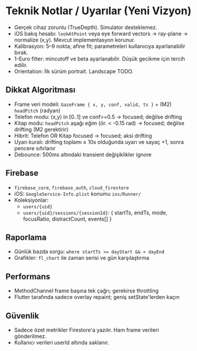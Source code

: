 # Teknik Notlar / Uyarılar (Yeni Vizyon)

- Gerçek cihaz zorunlu (TrueDepth). Simulator desteklemez.
- iOS bakış hesabı: `lookAtPoint` veya eye forward vectors → ray-plane → normalize (x,y). Mevcut implementasyon korunur.
- Kalibrasyon: 5–9 nokta; afine fit; parametreleri kullanıcıya ayarlanabilir bırak.
- 1-Euro filter: mincutoff ve beta ayarlanabilir. Düşük gecikme için tercih edilir.
- Orientation: İlk sürüm portrait. Landscape TODO.

## Dikkat Algoritması
- Frame veri modeli: `GazeFrame { x, y, conf, valid, ts }` + (M2) `headPitch` (radyan)
- Telefon modu: (x,y) in [0..1] ve conf>=0.5 → focused; değilse drifting
- Kitap modu: `headPitch` aşağı eğim (ör. < -0.15 rad) → focused; değilse drifting (M2 gerektirir)
- Hibrit: Telefon OR Kitap focused → focused; aksi drifting
- Uyarı kuralı: drifting toplamı ≥ 10s olduğunda uyarı ve sayaç +1, sonra pencere sıfırlanır
- Debounce: 500ms altındaki transient değişiklikler ignore

## Firebase
- `firebase_core`, `firebase_auth`, `cloud_firestore`
- iOS: `GoogleService-Info.plist` konumu `ios/Runner/`
- Koleksiyonlar:
  - `users/{uid}`
  - `users/{uid}/sessions/{sessionId}`: { startTs, endTs, mode, focusRatio, distractCount, events[] }

## Raporlama
- Günlük bazda sorgu: `where startTs >= dayStart && < dayEnd`
- Grafikler: `fl_chart` ile zaman serisi ve gün karşılaştırma

## Performans
- MethodChannel frame başına tek çağrı; gerekirse throttling
- Flutter tarafında sadece overlay repaint; geniş setState'lerden kaçın

## Güvenlik
- Sadece özet metrikler Firestore'a yazılır. Ham frame verileri gönderilmez.
- Kullanıcı verileri userId altında saklanır.
